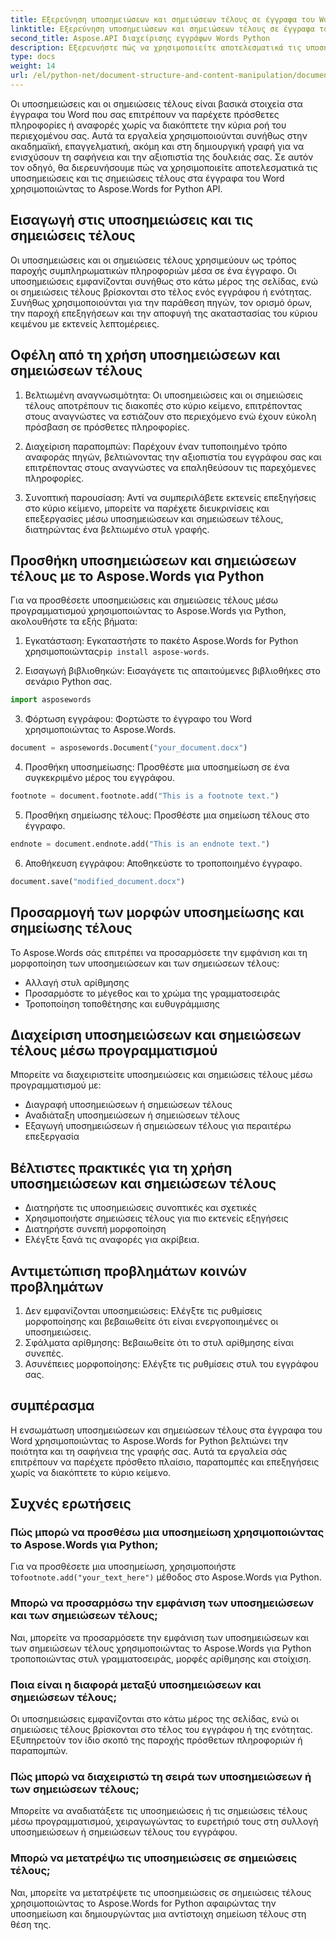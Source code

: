 ```yaml
---
title: Εξερεύνηση υποσημειώσεων και σημειώσεων τέλους σε έγγραφα του Word
linktitle: Εξερεύνηση υποσημειώσεων και σημειώσεων τέλους σε έγγραφα του Word
second_title: Aspose.API διαχείρισης εγγράφων Words Python
description: Εξερευνήστε πώς να χρησιμοποιείτε αποτελεσματικά τις υποσημειώσεις και τις σημειώσεις τέλους σε έγγραφα του Word χρησιμοποιώντας το Aspose.Words για Python. Μάθετε να προσθέτετε, να προσαρμόζετε και να διαχειρίζεστε αυτά τα στοιχεία μέσω προγραμματισμού.
type: docs
weight: 14
url: /el/python-net/document-structure-and-content-manipulation/document-footnotes-endnotes/
---
```


Οι υποσημειώσεις και οι σημειώσεις τέλους είναι βασικά στοιχεία στα έγγραφα του Word που σας επιτρέπουν να παρέχετε πρόσθετες πληροφορίες ή αναφορές χωρίς να διακόπτετε την κύρια ροή του περιεχομένου σας. Αυτά τα εργαλεία χρησιμοποιούνται συνήθως στην ακαδημαϊκή, επαγγελματική, ακόμη και στη δημιουργική γραφή για να ενισχύσουν τη σαφήνεια και την αξιοπιστία της δουλειάς σας. Σε αυτόν τον οδηγό, θα διερευνήσουμε πώς να χρησιμοποιείτε αποτελεσματικά τις υποσημειώσεις και τις σημειώσεις τέλους στα έγγραφα του Word χρησιμοποιώντας το Aspose.Words for Python API.

## Εισαγωγή στις υποσημειώσεις και τις σημειώσεις τέλους

Οι υποσημειώσεις και οι σημειώσεις τέλους χρησιμεύουν ως τρόπος παροχής συμπληρωματικών πληροφοριών μέσα σε ένα έγγραφο. Οι υποσημειώσεις εμφανίζονται συνήθως στο κάτω μέρος της σελίδας, ενώ οι σημειώσεις τέλους βρίσκονται στο τέλος ενός εγγράφου ή ενότητας. Συνήθως χρησιμοποιούνται για την παράθεση πηγών, τον ορισμό όρων, την παροχή επεξηγήσεων και την αποφυγή της ακαταστασίας του κύριου κειμένου με εκτενείς λεπτομέρειες.

## Οφέλη από τη χρήση υποσημειώσεων και σημειώσεων τέλους

1. Βελτιωμένη αναγνωσιμότητα: Οι υποσημειώσεις και οι σημειώσεις τέλους αποτρέπουν τις διακοπές στο κύριο κείμενο, επιτρέποντας στους αναγνώστες να εστιάζουν στο περιεχόμενο ενώ έχουν εύκολη πρόσβαση σε πρόσθετες πληροφορίες.

2. Διαχείριση παραπομπών: Παρέχουν έναν τυποποιημένο τρόπο αναφοράς πηγών, βελτιώνοντας την αξιοπιστία του εγγράφου σας και επιτρέποντας στους αναγνώστες να επαληθεύσουν τις παρεχόμενες πληροφορίες.

3. Συνοπτική παρουσίαση: Αντί να συμπεριλάβετε εκτενείς επεξηγήσεις στο κύριο κείμενο, μπορείτε να παρέχετε διευκρινίσεις και επεξεργασίες μέσω υποσημειώσεων και σημειώσεων τέλους, διατηρώντας ένα βελτιωμένο στυλ γραφής.

## Προσθήκη υποσημειώσεων και σημειώσεων τέλους με το Aspose.Words για Python

Για να προσθέσετε υποσημειώσεις και σημειώσεις τέλους μέσω προγραμματισμού χρησιμοποιώντας το Aspose.Words για Python, ακολουθήστε τα εξής βήματα:

1.  Εγκατάσταση: Εγκαταστήστε το πακέτο Aspose.Words for Python χρησιμοποιώντας`pip install aspose-words`.

2. Εισαγωγή βιβλιοθηκών: Εισαγάγετε τις απαιτούμενες βιβλιοθήκες στο σενάριο Python σας.
```python
import asposewords
```

3. Φόρτωση εγγράφου: Φορτώστε το έγγραφο του Word χρησιμοποιώντας το Aspose.Words.
```python
document = asposewords.Document("your_document.docx")
```

4. Προσθήκη υποσημείωσης: Προσθέστε μια υποσημείωση σε ένα συγκεκριμένο μέρος του εγγράφου.
```python
footnote = document.footnote.add("This is a footnote text.")
```

5. Προσθήκη σημείωσης τέλους: Προσθέστε μια σημείωση τέλους στο έγγραφο.
```python
endnote = document.endnote.add("This is an endnote text.")
```

6. Αποθήκευση εγγράφου: Αποθηκεύστε το τροποποιημένο έγγραφο.
```python
document.save("modified_document.docx")
```

## Προσαρμογή των μορφών υποσημείωσης και σημείωσης τέλους

Το Aspose.Words σάς επιτρέπει να προσαρμόσετε την εμφάνιση και τη μορφοποίηση των υποσημειώσεων και των σημειώσεων τέλους:

- Αλλαγή στυλ αρίθμησης
- Προσαρμόστε το μέγεθος και το χρώμα της γραμματοσειράς
- Τροποποίηση τοποθέτησης και ευθυγράμμισης

## Διαχείριση υποσημειώσεων και σημειώσεων τέλους μέσω προγραμματισμού

Μπορείτε να διαχειριστείτε υποσημειώσεις και σημειώσεις τέλους μέσω προγραμματισμού με:

- Διαγραφή υποσημειώσεων ή σημειώσεων τέλους
- Αναδιάταξη υποσημειώσεων ή σημειώσεων τέλους
- Εξαγωγή υποσημειώσεων ή σημειώσεων τέλους για περαιτέρω επεξεργασία

## Βέλτιστες πρακτικές για τη χρήση υποσημειώσεων και σημειώσεων τέλους

- Διατηρήστε τις υποσημειώσεις συνοπτικές και σχετικές
- Χρησιμοποιήστε σημειώσεις τέλους για πιο εκτενείς εξηγήσεις
- Διατηρήστε συνεπή μορφοποίηση
- Ελέγξτε ξανά τις αναφορές για ακρίβεια.

## Αντιμετώπιση προβλημάτων κοινών προβλημάτων

1. Δεν εμφανίζονται υποσημειώσεις: Ελέγξτε τις ρυθμίσεις μορφοποίησης και βεβαιωθείτε ότι είναι ενεργοποιημένες οι υποσημειώσεις.
2. Σφάλματα αρίθμησης: Βεβαιωθείτε ότι το στυλ αρίθμησης είναι συνεπές.
3. Ασυνέπειες μορφοποίησης: Ελέγξτε τις ρυθμίσεις στυλ του εγγράφου σας.

## συμπέρασμα

Η ενσωμάτωση υποσημειώσεων και σημειώσεων τέλους στα έγγραφα του Word χρησιμοποιώντας το Aspose.Words for Python βελτιώνει την ποιότητα και τη σαφήνεια της γραφής σας. Αυτά τα εργαλεία σάς επιτρέπουν να παρέχετε πρόσθετο πλαίσιο, παραπομπές και επεξηγήσεις χωρίς να διακόπτετε το κύριο κείμενο.

## Συχνές ερωτήσεις

### Πώς μπορώ να προσθέσω μια υποσημείωση χρησιμοποιώντας το Aspose.Words για Python;

 Για να προσθέσετε μια υποσημείωση, χρησιμοποιήστε το`footnote.add("your_text_here")` μέθοδος στο Aspose.Words για Python.

### Μπορώ να προσαρμόσω την εμφάνιση των υποσημειώσεων και των σημειώσεων τέλους;

Ναι, μπορείτε να προσαρμόσετε την εμφάνιση των υποσημειώσεων και των σημειώσεων τέλους χρησιμοποιώντας το Aspose.Words για Python τροποποιώντας στυλ γραμματοσειράς, μορφές αρίθμησης και στοίχιση.

### Ποια είναι η διαφορά μεταξύ υποσημειώσεων και σημειώσεων τέλους;

Οι υποσημειώσεις εμφανίζονται στο κάτω μέρος της σελίδας, ενώ οι σημειώσεις τέλους βρίσκονται στο τέλος του εγγράφου ή της ενότητας. Εξυπηρετούν τον ίδιο σκοπό της παροχής πρόσθετων πληροφοριών ή παραπομπών.

### Πώς μπορώ να διαχειριστώ τη σειρά των υποσημειώσεων ή των σημειώσεων τέλους;

Μπορείτε να αναδιατάξετε τις υποσημειώσεις ή τις σημειώσεις τέλους μέσω προγραμματισμού, χειραγωγώντας το ευρετήριό τους στη συλλογή υποσημειώσεων ή σημειώσεων τέλους του εγγράφου.

### Μπορώ να μετατρέψω τις υποσημειώσεις σε σημειώσεις τέλους;

Ναι, μπορείτε να μετατρέψετε τις υποσημειώσεις σε σημειώσεις τέλους χρησιμοποιώντας το Aspose.Words for Python αφαιρώντας την υποσημείωση και δημιουργώντας μια αντίστοιχη σημείωση τέλους στη θέση της.